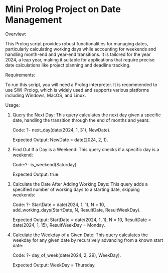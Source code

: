 # Mini Prolog Project on Date Management  
Overview: 

This Prolog script provides robust functionalities for managing dates, particularly calculating working days while accounting for weekends and handling month-end and year-end transitions. It is tailored for the year 2024, a leap year, making it suitable for applications that require precise date calculations like project planning and deadline tracking.

Requirements: 

To run this script, you will need a Prolog interpreter. It is recommended to use SWI-Prolog, which is widely used and supports various platforms including Windows, MacOS, and Linux.

Usage: 
1. Query the Next Day: This query calculates the next day given a specific date, handling the transition through the end of months and years:

    Code:
   ?- next_day(date(2024, 1, 31), NewDate).
   
   Expected Output:
   NewDate = date(2024, 2, 1).
   
2. Find Out If a Day is a Weekend: This query checks if a specific day is a weekend:

   Code:?- is_weekend(Saturday).

   Expected Output:
   true.

3. Calculate the Date After Adding Working Days: This query adds a specified number of working days to a starting date, skipping weekends:

   Code: ?- StartDate = date(2024, 1, 1), N = 10, add_working_days(StartDate, N, ResultDate, ResultWeekDay).

   Expected Output: 
   StartDate = date(2024, 1, 1),
   N = 10,
   ResultDate = date(2024, 1, 15),
   ResultWeekDay = Monday.

4. Calculate the Weekday of a Given Date: This query calculates the weekday for any given date by recursively advancing from a known start date:

    Code: ?- day_of_week(date(2024, 2, 29), WeekDay).

    Expected Output: WeekDay = Thursday.



